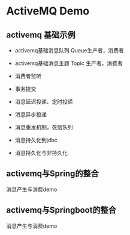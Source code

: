 # ActiveMQ Demo

## activemq 基础示例

- activemq基础消息队列 Queue生产者，消费者

- activemq基础消息主题 Topic 生产者，消费者

- 消费者监听

- 事务提交

- 消息延迟投递、定时投递

- 消息异步投递

- 消息重发机制，死信队列

- 消息持久化到jdbc

- 消息持久化与非持久化

  

## activemq与Spring的整合

消息产生与消费demo

## activemq与Springboot的整合

消息产生与消费demo

